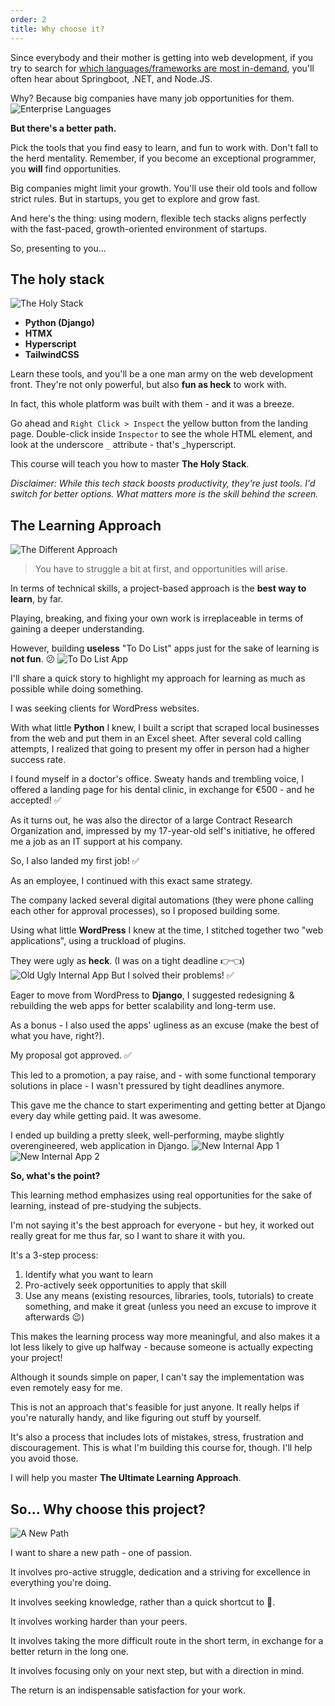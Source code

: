 ```yaml
---
order: 2
title: Why choose it?
---
```


Since everybody and their mother is getting into web development, if you try to search for [which languages/frameworks are most in-demand](https://www.reddit.com/r/cscareerquestions/comments/16oa4iq/whats_the_most_indemand_backend_languageframework/), you'll often hear about Springboot, .NET, and Node.JS. 

Why? Because big companies have many job opportunities for them.
![Enterprise Languages](https://cdn.statically.io/gh/ThePyoneerProject/course/production/introduction/why_choose_it/img/enterprise_languages.webp) 

**But there's a better path.**

Pick the tools that you find easy to learn, and fun to work with. Don't fall to the herd mentality. Remember, if you become an exceptional programmer, you **will** find opportunities.

Big companies might limit your growth. You'll use their old tools and follow strict rules. But in startups, you get to explore and grow fast.

And here's the thing: using modern, flexible tech stacks aligns perfectly with the fast-paced, growth-oriented environment of startups. 

So, presenting to you...
## The holy stack
![The Holy Stack](https://cdn.statically.io/gh/ThePyoneerProject/course/production/introduction/why_choose_it/img/the_holy_stack.webp)

- **Python (Django)**
- **HTMX**
- **Hyperscript**
- **TailwindCSS**

Learn these tools, and you'll be a one man army on the web development front. They're not only powerful, but also **fun as heck** to work with. 

In fact, this whole platform was built with them - and it was a breeze. 

Go ahead and `Right Click > Inspect` the yellow button from the landing page. Double-click inside `Inspector` to see the whole HTML element, and look at the underscore `_` attribute - that's \_hyperscript. 

This course will teach you how to master **The Holy Stack**.

_Disclaimer: While this tech stack boosts productivity, they're just tools. I'd switch for better options. What matters more is the skill behind the screen._

## The Learning Approach
![The Different Approach](https://cdn.statically.io/gh/ThePyoneerProject/course/production/introduction/why_choose_it/img/the_different_approach.webp)

> You have to struggle a bit at first, and opportunities will arise.

In terms of technical skills, a project-based approach is the **best way to learn**, by far.

Playing, breaking, and fixing your own work is irreplaceable in terms of gaining a deeper understanding.

However, building **useless** "To Do List" apps just for the sake of learning is **not fun**. 😕
![To Do List App](https://user-images.githubusercontent.com/11338579/50534239-90681c80-0b42-11e9-938d-022601b5e763.png)

I'll share a quick story to highlight my approach for learning as much as possible while doing something.

I was seeking clients for WordPress websites. 

With what little **Python** I knew, I built a script that scraped local businesses from the web and put them in an Excel sheet. After several cold calling attempts, I realized that going to present my offer in person had a higher success rate.

I found myself in a doctor's office. Sweaty hands and trembling voice, I offered a landing page for his dental clinic, in exchange for €500 - and he accepted! ✅

As it turns out, he was also the director of a large Contract Research Organization and, impressed by my 17-year-old self's initiative, he offered me a job as an IT support at his company. 

So, I also landed my first job! ✅

As an employee, I continued with this exact same strategy.

The company lacked several digital automations (they were phone calling each other for approval processes), so I proposed building some.

Using what little **WordPress** I knew at the time, I stitched together two "web applications", using a truckload of plugins.

They were ugly as **heck**. (I was on a tight deadline 👉👈)
![Old Ugly Internal App](https://cdn.statically.io/gh/ThePyoneerProject/course/production/introduction/why_choose_it/img/old_app.webp)
But I solved their problems! ✅

Eager to move from WordPress to **Django**, I suggested redesigning & rebuilding the web apps for better scalability and long-term use. 

As a bonus - I also used the apps' ugliness as an excuse (make the best of what you have, right?).

My proposal got approved. ✅

This led to a promotion, a pay raise, and - with some functional temporary solutions in place - I wasn't pressured by tight deadlines anymore.

This gave me the chance to start experimenting and getting better at Django every day while getting paid. It was awesome.

I ended up building a pretty sleek, well-performing, maybe slightly overengineered, web application in Django.
![New Internal App 1](https://cdn.statically.io/gh/ThePyoneerProject/course/production/introduction/why_choose_it/img/new_app_1.webp)
![New Internal App 2](https://cdn.statically.io/gh/ThePyoneerProject/course/production/introduction/why_choose_it/img/new_app_2.webp)

**So, what's the point?**

This learning method emphasizes using real opportunities for the sake of learning, instead of pre-studying the subjects.

I'm not saying it's the best approach for everyone - but hey, it worked out really great for me thus far, so I want to share it with you.

It's a 3-step process:

1. Identify what you want to learn
2. Pro-actively seek opportunities to apply that skill
3. Use any means (existing resources, libraries, tools, tutorials) to create something, and make it great (unless you need an excuse to improve it afterwards 😉)

This makes the learning process way more meaningful, and also makes it a lot less likely to give up halfway - because someone is actually expecting your project!

Although it sounds simple on paper, I can't say the implementation was even remotely easy for me. 

This is not an approach that's feasible for just anyone. It really helps if you're naturally handy, and like figuring out stuff by yourself.

It's also a process that includes lots of mistakes, stress, frustration and discouragement. This is what I'm building this course for, though. I'll help you avoid those.

I will help you master **The Ultimate Learning Approach**.

## So... Why choose this project?
![A New Path](https://cdn.statically.io/gh/ThePyoneerProject/course/production/introduction/why_choose_it/img/a_new_path.webp)

I want to share a new path - one of passion.

It involves pro-active struggle, dedication and a striving for excellence in everything you're doing.

It involves seeking knowledge, rather than a quick shortcut to 💸.

It involves working harder than your peers.

It involves taking the more difficult route in the short term, in exchange for a better return in the long one.

It involves focusing only on your next step, but with a direction in mind.

The return is an indispensable satisfaction for your work.

